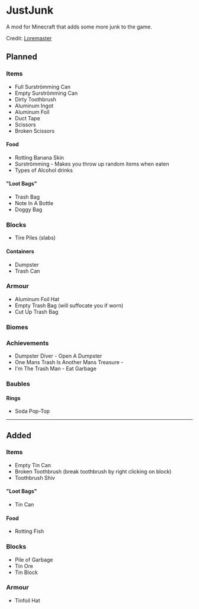 # JustJunk
A mod for Minecraft that adds some more junk to the game.

Credit: [Loremaster](https://www.youtube.com/channel/UC3n-lKS-MYlunVtErgzSFZg)

## Planned

### Items
- Full Surströmming Can
- Empty Surströmming Can
- Dirty Toothbrush
- Aluminum Ingot
- Aluminum Foil
- Duct Tape
- Scissors
- Broken Scissors

#### Food
- Rotting Banana Skin
- Surströmming - Makes you throw up random items when eaten
- Types of Alcohol drinks

#### "Loot Bags"
- Trash Bag
- Note In A Bottle
- Doggy Bag

### Blocks
- Tire Piles (slabs)
#### Containers
- Dumpster
- Trash Can

### Armour
- Aluminum Foil Hat
- Empty Trash Bag (will suffocate you if worn)
- Cut Up Trash Bag

### Biomes

### Achievements
- Dumpster Diver - Open A Dumpster
- One Mans Trash Is Another Mans Treasure -
- I'm The Trash Man - Eat Garbage

### Baubles
#### Rings
- Soda Pop-Top

---

## Added
### Items
- Empty Tin Can
- Broken Toothbrush (break toothbrush by right clicking on block)
- Toothbrush Shiv

#### "Loot Bags"
- Tin Can

#### Food
- Rotting Fish

### Blocks
- Pile of Garbage
- Tin Ore
- Tin Block

### Armour
- Tinfoil Hat
